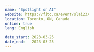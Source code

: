 ```yaml
---
name: "Spotlight on AI"
website: https://fitc.ca/event/slai23/
location: Toronto, ON, Canada
online: true
lang: English

date_start: 2023-03-25
date_end:   2023-03-25
---
```

